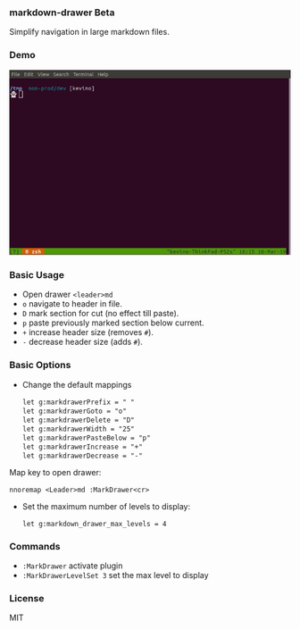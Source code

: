 ### markdown-drawer Beta
Simplify navigation in large markdown files.

### Demo

![Markdrawer Demo](https://github.com/scuilion/markdown-drawer/raw/master/demo.gif)

### Basic Usage
* Open drawer `<leader>md`
* `o` navigate to header in file.
* `D` mark section for cut (no effect till paste).
* `p` paste previously marked section below current.
* `+` increase header size (removes `#`).
* `-` decrease header size (adds `#`).

### Basic Options
* Change the default mappings
    ```vim
    let g:markdrawerPrefix = " " 
    let g:markdrawerGoto = "o"
    let g:markdrawerDelete = "D"
    let g:markdrawerWidth = "25"
    let g:markdrawerPasteBelow = "p"
    let g:markdrawerIncrease = "+"
    let g:markdrawerDecrease = "-"
    ```
Map key to open drawer:
```
nnoremap <Leader>md :MarkDrawer<cr>
```

* Set the maximum number of levels to display:
    ```vim
    let g:markdown_drawer_max_levels = 4
    ```

### Commands

* `:MarkDrawer` activate plugin
* `:MarkDrawerLevelSet 3` set the max level to display

### License
MIT
